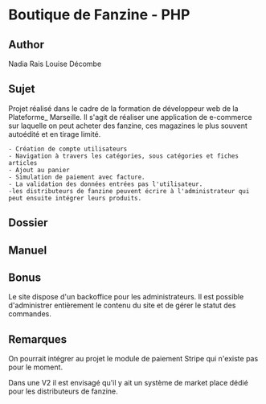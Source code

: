 # Boutique de Fanzine  - PHP

Author
------

Nadia Rais
Louise Décombe


Sujet
-----

Projet réalisé dans le cadre de la formation de développeur web de la Plateforme_ Marseille.
Il s'agit de réaliser une application de e-commerce sur laquelle on peut acheter des fanzine, ces magazines le plus souvent autoédité et en tirage limité.

    - Création de compte utilisateurs
    - Navigation à travers les catégories, sous catégories et fiches articles
    - Ajout au panier
    - Simulation de paiement avec facture.
    - La validation des données entrées pas l'utilisateur.
    -les distributeurs de fanzine peuvent écrire à l'administrateur qui peut ensuite intégrer leurs produits. 


Dossier
-------



Manuel
------




Bonus
-----

Le site dispose d'un backoffice pour les administrateurs. Il est possible d'administrer entièrement le contenu du site et de gérer le statut des commandes.

Remarques
---------

On pourrait intégrer au projet le module de paiement Stripe qui n'existe pas pour le moment. 

Dans une V2 il est envisagé qu'il y ait un système de market place dédié pour les distributeurs de fanzine.




